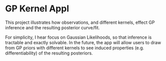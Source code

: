 # GP Kernel Appl
This project illustrates how observations, and different kernels, effect GP inference and the resulting posterior curve/fit. 

For simplicity, I hear focus on Gaussian Likelihoods, so that inference is tractable and exactly solvable. In the future, the app will allow users to draw from GP priors with different kernels to see induced properties (e.g. differentiability) of the resulting posteriors.

